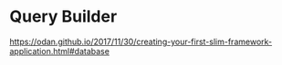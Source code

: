 # Query Builder

https://odan.github.io/2017/11/30/creating-your-first-slim-framework-application.html#database
